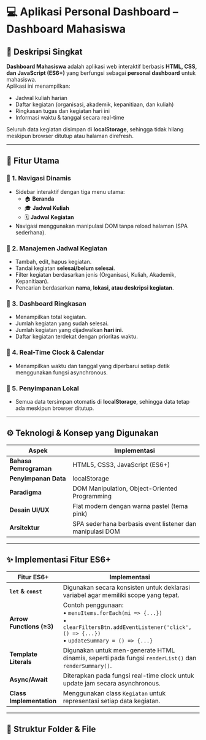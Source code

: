 # 💻 Aplikasi Personal Dashboard – Dashboard Mahasiswa

## 📘 Deskripsi Singkat
**Dashboard Mahasiswa** adalah aplikasi web interaktif berbasis **HTML, CSS, dan JavaScript (ES6+)** yang berfungsi sebagai **personal dashboard** untuk mahasiswa.  
Aplikasi ini menampilkan:

- Jadwal kuliah harian  
- Daftar kegiatan (organisasi, akademik, kepanitiaan, dan kuliah)  
- Ringkasan tugas dan kegiatan hari ini  
- Informasi waktu & tanggal secara real-time  

Seluruh data kegiatan disimpan di **localStorage**, sehingga tidak hilang meskipun browser ditutup atau halaman direfresh.

---

## 🎯 Fitur Utama

### 🔹 1. Navigasi Dinamis
- Sidebar interaktif dengan tiga menu utama:
  - 🏠 **Beranda**
  - 🎓 **Jadwal Kuliah**
  - 🗓️ **Jadwal Kegiatan**
- Navigasi menggunakan manipulasi DOM tanpa reload halaman (SPA sederhana).

### 🔹 2. Manajemen Jadwal Kegiatan
- Tambah, edit, hapus kegiatan.  
- Tandai kegiatan **selesai/belum selesai**.  
- Filter kegiatan berdasarkan jenis (Organisasi, Kuliah, Akademik, Kepanitiaan).  
- Pencarian berdasarkan **nama, lokasi, atau deskripsi kegiatan**.

### 🔹 3. Dashboard Ringkasan
- Menampilkan total kegiatan.  
- Jumlah kegiatan yang sudah selesai.  
- Jumlah kegiatan yang dijadwalkan **hari ini**.  
- Daftar kegiatan terdekat dengan prioritas waktu.

### 🔹 4. Real-Time Clock & Calendar
- Menampilkan waktu dan tanggal yang diperbarui setiap detik menggunakan fungsi asynchronous.

### 🔹 5. Penyimpanan Lokal
- Semua data tersimpan otomatis di **localStorage**, sehingga data tetap ada meskipun browser ditutup.

---

## ⚙️ Teknologi & Konsep yang Digunakan

| Aspek | Implementasi |
|-------|---------------|
| **Bahasa Pemrograman** | HTML5, CSS3, JavaScript (ES6+) |
| **Penyimpanan Data** | localStorage |
| **Paradigma** | DOM Manipulation, Object-Oriented Programming |
| **Desain UI/UX** | Flat modern dengan warna pastel (tema pink) |
| **Arsitektur** | SPA sederhana berbasis event listener dan manipulasi DOM |

---

## ✨ Implementasi Fitur ES6+

| Fitur ES6+ | Implementasi |
|-------------|--------------|
| **`let` & `const`** | Digunakan secara konsisten untuk deklarasi variabel agar memiliki scope yang tepat. |
| **Arrow Functions (≥3)** | Contoh penggunaan:<br>• `menuItems.forEach(mi => {...})`<br>• `clearFiltersBtn.addEventListener('click', () => {...})`<br>• `updateSummary = () => {...}` |
| **Template Literals** | Digunakan untuk men-generate HTML dinamis, seperti pada fungsi `renderList()` dan `renderSummary()`. |
| **Async/Await** | Diterapkan pada fungsi real-time clock untuk update jam secara asynchronous. |
| **Class Implementation** | Menggunakan class `Kegiatan` untuk representasi setiap data kegiatan. |

---

## 🧠 Struktur Folder & File

